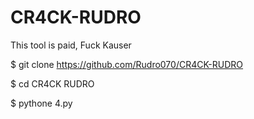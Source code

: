 # CR4CK-RUDRO
This tool is paid, Fuck Kauser

$ git clone https://github.com/Rudro070/CR4CK-RUDRO

$ cd CR4CK RUDRO

$ pythone 4.py
